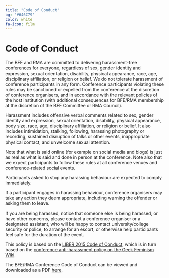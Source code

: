 ```yaml
---
title: "Code of Conduct"
bg: '#646C79'
color: white
fa-icon: film
---
```


# Code of Conduct

The BFE and RMA are committed to delivering harassment-free conferences for everyone, regardless of sex, gender identity and expression, sexual orientation, disability, physical appearance, race, age, disciplinary affiliation, or religion or belief. We do not tolerate harassment of conference participants in any form. Conference participants violating these rules may be sanctioned or expelled from the conference at the discretion of conference organisers, and in accordance with the relevant policies of the host institution (with additional consequences for BFE/RMA membership at the discretion of the BFE Committee or RMA Council).

Harassment includes offensive verbal comments related to sex, gender identity and expression, sexual orientation, disability, physical appearance, body size, race, age, disciplinary affiliation, or religion or belief. It also includes intimidation, stalking, following, harassing photography or recording, sustained disruption of talks or other events, inappropriate physical contact, and unwelcome sexual attention.

Note that what is said online (for example on social media and blogs) is just as real as what is said and done in person at the conference. Note also that we expect participants to follow these rules at all conference venues and conference-related social events.

Participants asked to stop any harassing behaviour are expected to comply immediately.

If a participant engages in harassing behaviour, conference organisers may take any action they deem appropriate, including warning the offender or asking them to leave.

If you are being harassed, notice that someone else is being harassed, or have other concerns, please contact a conference organiser or a designated assistant, who will be happy to contact university/college security or police, to arrange for an escort, or otherwise help participants feel safe for the duration of the event.

This policy is based on the [LIBER 2015 Code of Conduct](http://www.liber2015.org.uk/code-of-conduct/), which is in turn based on the [conference anti-harassment policy on the Geek Feminism Wiki](http://geekfeminism.wikia.org/wiki/Conference_anti-harassment/Policy).

The BFE/RMA Conference Code of Conduct can be viewed and downloaded as a PDF [here](https://bfe.org.uk/sites/default/files/BFE-RMA%20Conference%20Code%20of%20Conduct_20190812.pdf).